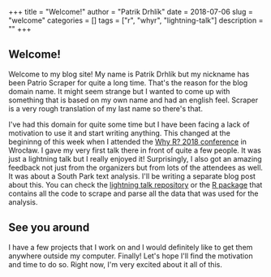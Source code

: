 +++
title = "Welcome!"
author = "Patrik Drhlík"
date = 2018-07-06
slug = "welcome"
categories = []
tags = ["r", "whyr", "lightning-talk"]
description = ""
+++

## Welcome!

Welcome to my blog site! My name is Patrik Drhlík but my nickname has been Patrio Scraper for quite a long time. That's the reason for the blog domain name. It might seem strange but I wanted to come up with something that is based on my own name and had an english feel. Scraper is a very rough translation of my last name so there's that.

I've had this domain for quite some time but I have been facing a lack of motivation to use it and start writing anything. This changed at the begininng of this week when I attended the [Why R? 2018 conference](http://whyr2018.pl/) in Wrocław. I gave my very first talk there in front of quite a few people. It was just a lightning talk but I really enjoyed it! Surprisingly, I also got an amazing feedback not just from the organizers but from lots of the attendees as well. It was about a South Park text analysis. I'll be writing a separate blog post about this. You can check the [lightning talk repository](https://github.com/pdrhlik/southparktalk-whyr2018) or the [R package](https://github.com/pdrhlik/southparkr) that contains all the code to scrape and parse all the data that was used for the analysis.

## See you around

I have a few projects that I work on and I would definitely like to get them anywhere outside my computer. Finally! Let's hope I'll find the motivation and time to do so. Right now, I'm very excited about it all of this.
